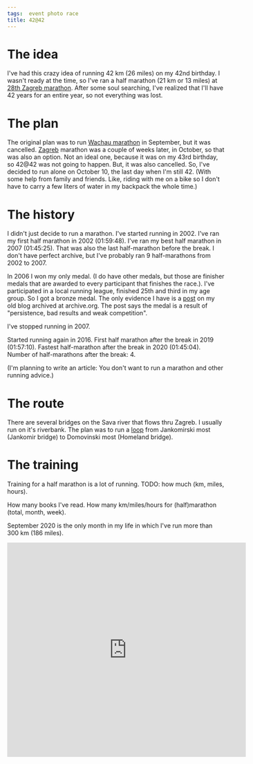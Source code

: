 ```yaml
---
tags:  event photo race
title: 42@42
---
```

# The idea
I've had this crazy idea of running 42 km (26 miles) on my 42nd birthday. I wasn't ready at the time, so I've ran a half marathon (21 km or 13 miles) at [28th Zagreb marathon](/28th-zagreb-marathon). After some soul searching, I've realized that I'll have 42 years for an entire year, so not everything was lost.

# The plan

The original plan was to run [Wachau marathon](http://www.wachaumarathon.com/) in September, but it was cancelled. [Zagreb](https://www.zagreb-marathon.com) marathon was a couple of weeks later, in October, so that was also an option. Not an ideal one, because it was on my 43rd birthday, so 42@42 was not going to happen. But, it was also cancelled. So, I've decided to run alone on October 10, the last day when I'm still 42. (With some help from family and friends. Like, riding with me on a bike so I don't have to carry a few liters of water in my backpack the whole time.)

# The history

I didn't just decide to run a marathon. I've started running in 2002. I've ran my first half marathon in 2002 (01:59:48). I've ran my best half marathon in 2007 (01:45:25). That was also the last half-marathon before the break. I don't have perfect archive, but I've probably ran 9 half-marathons from 2002 to 2007.

In 2006 I won my only medal. (I do have other medals, but those are finisher medals that are awarded to every participant that finishes the race.). I've participated in a local running league, finished 25th and third in my age group. So I got a bronze medal. The only evidence I have is a [post](https://web.archive.org/web/20060502000919/http://iskusivac.blog.hr/arhiva-2006-02.html#1620692065) on my old blog archived at archive.org. The post says the medal is a result of "persistence, bad results and weak competition".

I've stopped running in 2007.

Started running again in 2016. First half marathon after the break in 2019 (01:57:10). Fastest half-marathon after the break in 2020 (01:45:04). Number of half-marathons after the break: 4.

(I'm planning to write an article: You don't want to run a marathon and other running advice.)

# The route

There are several bridges on the Sava river that flows thru Zagreb. I usually run on it's riverbank. The plan was to run a [loop](https://www.strava.com/routes/2743077047428850084) from Jankomirski most (Jankomir bridge) to Domovinski most (Homeland bridge).

# The training

Training for a half marathon is a lot of running. TODO: how much (km, miles, hours).

How many books I've read. How many km/miles/hours for (half)marathon (total, month, week).

September 2020 is the only month in my life in which I've run more than 300 km (186 miles).

<iframe src="https://www.facebook.com/plugins/post.php?href=https%3A%2F%2Fwww.facebook.com%2Fzeljko.filipin%2Fposts%2F10158800594752290&show_text=true&width=552&height=496&appId" width="552" height="496" style="border:none;overflow:hidden" scrolling="no" frameborder="0" allowTransparency="true" allow="encrypted-media"></iframe>
